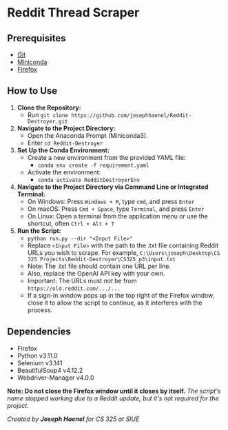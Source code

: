 # Reddit Thread Scraper

## Prerequisites
- [Git](https://git-scm.com/downloads)
- [Miniconda](https://docs.conda.io/projects/miniconda/en/latest/)
- [Firefox](https://www.mozilla.org/en-US/firefox/new/)

## How to Use
1. **Clone the Repository:**
    - Run `git clone https://github.com/josephhaenel/Reddit-Destroyer.git`
2. **Navigate to the Project Directory:**
    - Open the Anaconda Prompt (Miniconda3).
    - Enter `cd Reddit-Destroyer`
3. **Set Up the Conda Environment:**
    - Create a new environment from the provided YAML file:
        - `conda env create -f requirement.yaml`
    - Activate the environment:
        - `conda activate RedditDestroyerEnv`
4. **Navigate to the Project Directory via Command Line or Integrated Terminal:**
    - On Windows: Press `Windows + R`, type `cmd`, and press `Enter`
    - On macOS: Press `Cmd + Space`, type `Terminal`, and press `Enter`
    - On Linux: Open a terminal from the application menu or use the shortcut, often `Ctrl + Alt + T`
5. **Run the Script:**
    - `python run.py --dir "<Input File>"`
    - Replace `<Input File>` with the path to the .txt file containing Reddit URLs you wish to scrape. For example, `C:\Users\joseph\Desktop\CS 325 Projects\Reddit-Destroyer\CS325_p3\input.txt`
    - Note: The .txt file should contain one URL per line.
    - Also, replace the OpenAI API key with your own.
    - Important: The URLs must *not* be from `https://old.reddit.com/.../...`
    - If a sign-in window pops up in the top right of the Firefox window, close it to allow the script to continue, as it interferes with the process.

## Dependencies
- Firefox
- Python v3.11.0
- Selenium v3.141
- BeautifulSoup4 v4.12.2
- Webdriver-Manager v4.0.0

**Note: Do not close the Firefox window until it closes by itself.**
*The script's name stopped working due to a Reddit update, but it's not required for the project.*

*Created by **Joseph Haenel** for CS 325 at SIUE*
